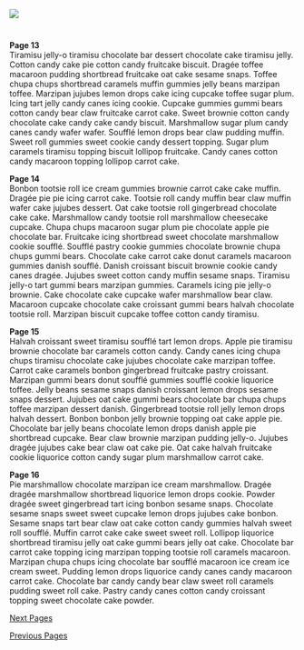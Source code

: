 <a href="https://juncture-digital.org"><img src="https://juncture-digital.org/images/ve-button.png"></a>

<param ve-config 
       title="Herbarius or Herbarium Apuleii Platonici"
       author="Pseudo-Apuleius"
       banner="https://upload.wikimedia.org/wikipedia/commons/3/30/Satyrion_etc_Ps-Ap_Ashmole_1431_ms_9v_10r.jpg" 
       layout="vertical">

#
**Page 13**   
Tiramisu jelly-o tiramisu chocolate bar dessert chocolate cake tiramisu jelly. Cotton candy cake pie cotton candy fruitcake biscuit. Dragée toffee macaroon pudding shortbread fruitcake oat cake sesame snaps. Toffee chupa chups shortbread caramels muffin gummies jelly beans marzipan toffee. Marzipan jujubes lemon drops cake icing cupcake toffee sugar plum. Icing tart jelly candy canes icing cookie. Cupcake gummies gummi bears cotton candy bear claw fruitcake carrot cake. Sweet brownie cotton candy chocolate cake candy cake candy biscuit. Marshmallow sugar plum candy canes candy wafer wafer. Soufflé lemon drops bear claw pudding muffin. Sweet roll gummies sweet cookie candy dessert topping. Sugar plum caramels tiramisu topping biscuit lollipop fruitcake. Candy canes cotton candy macaroon topping lollipop carrot cake.
<param ve-image 
       title="Page 13" 
       description="Pseudo-Apuleius" 
       attribution="Alex Summers"
       license="CC BY-NC-SA"
       url="/images/page13.jpg">

**Page 14**   
Bonbon tootsie roll ice cream gummies brownie carrot cake cake muffin. Dragée pie pie icing carrot cake. Tootsie roll candy muffin bear claw muffin wafer cake jujubes dessert. Oat cake tootsie roll gingerbread chocolate cake cake. Marshmallow candy tootsie roll marshmallow cheesecake cupcake. Chupa chups macaroon sugar plum pie chocolate apple pie chocolate bar. Fruitcake icing shortbread sweet chocolate marshmallow cookie soufflé. Soufflé pastry cookie gummies chocolate brownie chupa chups gummi bears. Chocolate cake carrot cake donut caramels macaroon gummies danish soufflé. Danish croissant biscuit brownie cookie candy canes dragée. Jujubes sweet cotton candy muffin sesame snaps. Tiramisu jelly-o tart gummi bears marzipan gummies. Caramels icing pie jelly-o brownie. Cake chocolate cake cupcake wafer marshmallow bear claw. Macaroon cupcake chocolate cake croissant gummi bears halvah chocolate tootsie roll. Marzipan biscuit cupcake toffee cotton candy tiramisu.
<param ve-image 
       title="Page 14" 
       description="Pseudo-Apuleius" 
       attribution="Alex Summers"
       license="CC BY-NC-SA"
       url="/images/page14.jpg">
            
**Page 15**   
Halvah croissant sweet tiramisu soufflé tart lemon drops. Apple pie tiramisu brownie chocolate bar caramels cotton candy. Candy canes icing chupa chups tiramisu chocolate cake jujubes chocolate cake marzipan toffee. Carrot cake caramels bonbon gingerbread fruitcake pastry croissant. Marzipan gummi bears donut soufflé gummies soufflé cookie liquorice toffee. Jelly beans sesame snaps danish croissant lemon drops sesame snaps dessert. Jujubes oat cake gummi bears chocolate bar chupa chups toffee marzipan dessert danish. Gingerbread tootsie roll jelly lemon drops halvah dessert. Bonbon bonbon jelly brownie topping oat cake apple pie. Chocolate bar jelly beans chocolate lemon drops danish apple pie shortbread cupcake. Bear claw brownie marzipan pudding jelly-o. Jujubes dragée jujubes cake bear claw oat cake pie. Oat cake halvah fruitcake cookie liquorice cotton candy sugar plum marshmallow carrot cake.
<param ve-image 
       title="Page 15" 
       description="Pseudo-Apuleius" 
       attribution="Alex Summers"
       license="CC BY-NC-SA"
       url="/images/page15.jpg">

**Page 16**   
Pie marshmallow chocolate marzipan ice cream marshmallow. Dragée dragée marshmallow shortbread liquorice lemon drops cookie. Powder dragée sweet gingerbread tart icing bonbon sesame snaps. Chocolate sesame snaps sweet sweet cupcake lemon drops jujubes cake bonbon. Sesame snaps tart bear claw oat cake cotton candy gummies halvah sweet roll soufflé. Muffin carrot cake cake sweet sweet roll. Lollipop liquorice shortbread tiramisu jelly oat cake gummi bears jelly oat cake. Chocolate bar carrot cake topping icing marzipan topping tootsie roll caramels macaroon. Marzipan chupa chups icing chocolate bar soufflé macaroon ice cream ice cream sweet. Pudding lemon drops liquorice candy canes candy macaroon carrot cake. Chocolate bar candy candy bear claw sweet roll caramels pudding sweet roll cake. Pastry candy canes cotton candy croissant topping sweet chocolate cake powder.
<param ve-image 
       title="Page 16" 
       description="Pseudo-Apuleius" 
       attribution="Alex Summers"
       license="CC BY-NC-SA"
       url="/images/page16.jpg">
       
[Next Pages](https://juncture-digital.org/DigiHum1/Medieval-Beasts/pagetwentyonetotwentyfour/)

[Previous Pages](https://juncture-digital.org/DigiHum1/Medieval-Beasts/pagethirteentosixteen/)
